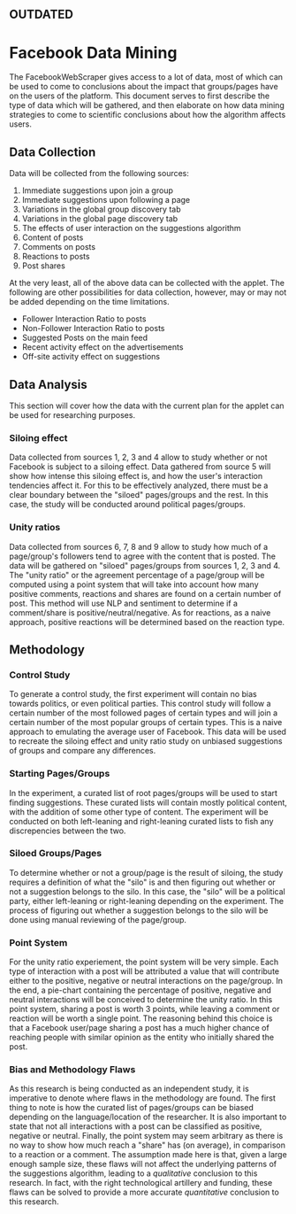 ## OUTDATED

# Facebook Data Mining

The FacebookWebScraper gives access to a lot of data, most of which can be used to come to conclusions about the impact that groups/pages have on the users of the platform. This document serves to first describe the type of data which will be gathered, and then elaborate on how data mining strategies to come to scientific conclusions about how the algorithm affects users.

## Data Collection <a name="collection"></a>
Data will be collected from the following sources:
<ol>
<li> Immediate suggestions upon join a group </li>
<li> Immediate suggestions upon following a page </li>
<li> Variations in the global group discovery tab </li>
<li> Variations in the global page discovery tab </li>
<li> The effects of user interaction on the suggestions algorithm </li>
<li> Content of posts </li>
<li> Comments on posts </li>
<li> Reactions to posts </li>
<li> Post shares </li>
</ol>
At the very least, all of the above data can be collected with the applet. The following are other possibilities for data collection, however, may or may not be added depending on the time limitations.

- Follower Interaction Ratio to posts
- Non-Follower Interaction Ratio to posts
- Suggested Posts on the main feed
- Recent activity effect on the advertisements
- Off-site activity effect on suggestions

## Data Analysis <a name="analysis"></a>

This section will cover how the data with the current plan for the applet can be used for researching purposes.

### Siloing effect
Data collected from sources 1, 2, 3 and 4 allow to study whether or not Facebook is subject to a siloing effect. Data gathered from source 5 will show how intense this siloing effect is, and how the user's interaction tendencies affect it. For this to be effectively analyzed, there must be a clear boundary between the "siloed" pages/groups and the rest. In this case, the study will be conducted around political pages/groups. 

### Unity ratios
Data collected from sources 6, 7, 8 and 9 allow to study how much of a page/group's followers tend to agree with the content that is posted. The data will be gathered on "siloed" pages/groups from sources 1, 2, 3 and 4. The "unity ratio" or the agreement percentage of a page/group will be computed using a point system that will take into account how many positive comments, reactions and shares are found on a certain number of post. This method will use NLP and sentiment to determine if a comment/share is positive/neutral/negative. As for reactions, as a naive approach, positive reactions will be determined based on the reaction type.

## Methodology

### Control Study
To generate a control study, the first experiment will contain no bias towards politics, or even political parties. This control study will follow a certain number of the most followed pages of certain types and will join a certain number of the most popular groups of certain types. This is a naive approach to emulating the average user of Facebook. This data will be used to recreate the siloing effect and unity ratio study on unbiased suggestions of groups and compare any differences.

### Starting Pages/Groups
In the experiment, a curated list of root pages/groups will be used to start finding suggestions. These curated lists will contain mostly political content, with the addition of some other type of content. The experiment will be conducted on both left-leaning and right-leaning curated lists to fish any discrepencies between the two. 

### Siloed Groups/Pages
To determine whether or not a group/page is the result of siloing, the study requires a definition of what the "silo" is and then figuring out whether or not a suggestion belongs to the silo. In this case, the "silo" will be a political party, either left-leaning or right-leaning depending on the experiment. The process of figuring out whether a suggestion belongs to the silo will be done using manual reviewing of the page/group.

### Point System
For the unity ratio experiement, the point system will be very simple. Each type of interaction with a post will be attributed a value that will contribute either to the positive, negative or neutral interactions on the page/group.  In the end, a pie-chart containing the percentage of positive, negative and neutral interactions will be conceived to determine the unity ratio. In this point system, sharing a post is worth 3 points, while leaving a comment or reaction will be worth a single point. The reasoning behind this choice is that a Facebook user/page sharing a post has a much higher chance of reaching people with similar opinion as the entity who initially shared the post.

### Bias and Methodology Flaws
As this research is being conducted as an independent study, it is imperative to denote where flaws in the methodology are found. The first thing to note is how the curated list of pages/groups can be biased depending on the language/location of the researcher. It is also important to state that not all interactions with a post can be classified as positive, negative or neutral. Finally, the point system may seem arbitrary as there is no way to show how much reach a "share" has (on average), in comparison to a reaction or a comment. The assumption made here is that, given a large enough sample size, these flaws will not affect the underlying patterns of the suggestions algorithm, leading to a _qualitative_ conclusion to this research. In fact, with the right technological artillery and funding, these flaws can be solved to provide a more accurate _quantitative_ conclusion to this research.
